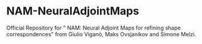 # NAM-NeuralAdjointMaps
Official Repository for " NAM: Neural Adjoint Maps for refining shape correspondences" from Giulio Viganò, Maks Ovsjanikov and Simone Melzi.




